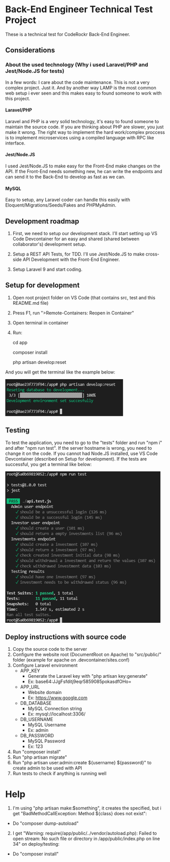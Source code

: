 # Back-End Engineer Technical Test Project

These is a technical test for CodeRockr Back-End Engineer.

## Considerations

### About the used technology (Why i used Laravel/PHP and Jest/Node.JS for tests)

In a few words: I care about the code maintenance. 
This is not a very complex project. Just it. And by another way
LAMP is the most common web setup i ever seen and this makes easy to found
someone to work with this project.

#### Laravel/PHP

Laravel and PHP is a very solid technology, it's easy to found someone to
maintain the source code. If you are thinking about PHP are slower, you just
make it wrong. The right way to implement the hard work/complex proccess
is to implement microservices using a compiled language with RPC like interface.

#### Jest/Node.JS

I used Jest/Node.JS to make easy for the Front-End make changes on the API.
If the Front-End needs something new, he can write the endpoints and can 
send it to the Back-End to develop as fast as we can.

#### MySQL

Easy to setup, any Laravel coder can handle this easily with 
Eloquent/Migrations/Seeds/Fakes and PHPMyAdmin.

## Development roadmap

1. First, we need to setup our development stack. I'll start 
setting up VS Code Devcontainer for an easy and shared 
(shared between collaborator's) development setup.

2. Setup a REST API Tests, for TDD. I'll use Jest/Node.JS to
make cross-side API Development with the Front-End Engineer.

3. Setup Laravel 9 and start coding. 

## Setup for development

1. Open root project folder on VS Code (that contains src, test and this README.md file)
2. Press F1, run ">Remote-Containers: Reopen in Container"
3. Open terminal in container
4. Run:

    cd app

    composer install

    php artisan develop:reset

And you will get the terminal like the example below:

![Terminal example](imgs/correct_development_environment_reset.png)


## Testing

To test the application, you need to go to the "tests" folder and run "npm i" and after "npm run test".
If the server hostname is wrong, you need to change it on the code.
If you cannot had Node.JS installed, use VS Code Devcontainer (described on Setup for development).
If the tests are successful, you get a terminal like below:

![Terminal example](imgs/correct_tests_message.png)

## Deploy instructions with source code

1. Copy the source code to the server
2. Configure the website root (DocumentRoot on Apache) to "src/public/" folder (example for apache on .devcontainer/sites.conf)
3. Configure Laravel environment
    - APP_KEY
        - Generate the Laravel key with "php artisan key:generate"
        - Ex: base64:JJgFsfditj9eqr5859085pokasdfOHo=
    - APP_URL
        - Website domain
        - Ex: https://www.google.com
    - DB_DATABASE
        - MySQL Connection string
        - Ex: mysql://localhost:3306/
    - DB_USERNAME
        - MySQL Username
        - Ex: admin
    - DB_PASSWORD
        - MySQL Password
        - Ex: 123
4. Run "composer install"
5. Run "php artisan migrate"
6. Run "php artisan user:admin:create ${username} ${password}" to create admin to be used with API
7. Run tests to check if anything is running well

# Help

1. I'm using "php artisan make\:\$something", it creates the specified\, but i get "BadMethodCallException\: Method ${class} does not exist":
- Do "composer dump-autoload"

2. I get "Warning: require(/app/public/../vendor/autoload.php): Failed to open stream: No such file or directory in /app/public/index.php on line 34" on deploy/testing:
- Do "composer install"